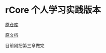 # rCore 个人学习实践版本

[原仓库](https://github.com/rcore-os/rCore-Tutorial-v3)

[原文档](https://rcore-os.cn/rCore-Tutorial-Book-v3/index.html)

目前刚把第三章做完
